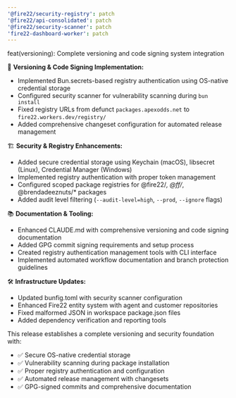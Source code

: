 ```yaml
---
'@fire22/security-registry': patch
'@fire22/api-consolidated': patch
'@fire22/security-scanner': patch
'fire22-dashboard-worker': patch
---
```


feat(versioning): Complete versioning and code signing system integration

🔐 **Versioning & Code Signing Implementation:**

- Implemented Bun.secrets-based registry authentication using OS-native
  credential storage
- Configured security scanner for vulnerability scanning during `bun install`
- Fixed registry URLs from defunct `packages.apexodds.net` to
  `fire22.workers.dev/registry/`
- Added comprehensive changeset configuration for automated release management

🏗️ **Security & Registry Enhancements:**

- Added secure credential storage using Keychain (macOS), libsecret (Linux),
  Credential Manager (Windows)
- Implemented registry authentication with proper token management
- Configured scoped package registries for @fire22/_, @ff/_, @brendadeeznuts/\*
  packages
- Added audit level filtering (`--audit-level=high`, `--prod`, `--ignore` flags)

📚 **Documentation & Tooling:**

- Enhanced CLAUDE.md with comprehensive versioning and code signing
  documentation
- Added GPG commit signing requirements and setup process
- Created registry authentication management tools with CLI interface
- Implemented automated workflow documentation and branch protection guidelines

🛠️ **Infrastructure Updates:**

- Updated bunfig.toml with security scanner configuration
- Enhanced Fire22 entity system with agent and customer repositories
- Fixed malformed JSON in workspace package.json files
- Added dependency verification and reporting tools

This release establishes a complete versioning and security foundation with:

- ✅ Secure OS-native credential storage
- ✅ Vulnerability scanning during package installation
- ✅ Proper registry authentication and configuration
- ✅ Automated release management with changesets
- ✅ GPG-signed commits and comprehensive documentation
